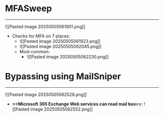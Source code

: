 # MFASweep
---
![[Pasted image 20250505061901.png]]
- Checks for MFA on 7 places:
	- ![[Pasted image 20250505061923.png]]
	- ![[Pasted image 20250505062045.png]]
	- Most common:
		- ![[Pasted image 20250505062230.png]]
# Bypassing using MailSniper
---
![[Pasted image 20250505062528.png]]
- **==Microsoft 365 Exchange Web services can read mail box==**:
	![[Pasted image 20250505062552.png]]